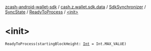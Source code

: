 [zcash-android-wallet-sdk](../../../../index.md) / [cash.z.wallet.sdk.data](../../../index.md) / [SdkSynchronizer](../../index.md) / [SyncState](../index.md) / [ReadyToProcess](index.md) / [&lt;init&gt;](./-init-.md)

# &lt;init&gt;

`ReadyToProcess(startingBlockHeight: `[`Int`](https://kotlinlang.org/api/latest/jvm/stdlib/kotlin/-int/index.html)` = Int.MAX_VALUE)`